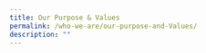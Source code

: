```yaml
---
title: Our Purpose & Values
permalink: /who-we-are/our-purpose-and-Values/
description: ""
---
```







